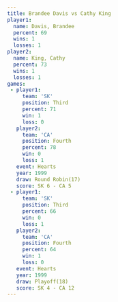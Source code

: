 ```yaml
---
title: Brandee Davis vs Cathy King
player1:              
  name: Davis, Brandee
  percent: 69         
  wins: 1             
  losses: 1           
player2:              
  name: King, Cathy   
  percent: 73         
  wins: 1             
  losses: 1           
games:
 - player1:         
     team: 'SK'     
     position: Third
     percent: 71    
     win: 1         
     loss: 0        
   player2:          
     team: 'CA'      
     position: Fourth
     percent: 78     
     win: 0          
     loss: 1         
   event: Hearts        
   year: 1999           
   draw: Round Robin(17)
   score: SK 6 - CA 5   
 - player1:         
     team: 'SK'     
     position: Third
     percent: 66    
     win: 0         
     loss: 1        
   player2:          
     team: 'CA'      
     position: Fourth
     percent: 64     
     win: 1          
     loss: 0         
   event: Hearts      
   year: 1999         
   draw: Playoff(18)  
   score: SK 4 - CA 12
---
```

